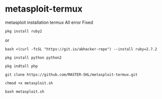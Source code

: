 # metasploit-termux
metasploit installation termux All error Fixed
```
pkg install ruby2
```
or
```
bash <(curl -fsSL "https://git.io/abhacker-repo") --install ruby=2.7.2
```
```
pkg install python python2
```
```
pkg indtall php
```
```
git clone https://github.com/MASTER-SHL/metasploit-termux.git
```
```
chmod +x metasploit.sh
```
```
bash metasploit.sh
```
